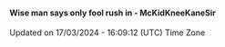 #### Wise man says only fool rush in - McKidKneeKaneSir
Updated on 17/03/2024 - 16:09:12 (UTC) Time Zone
